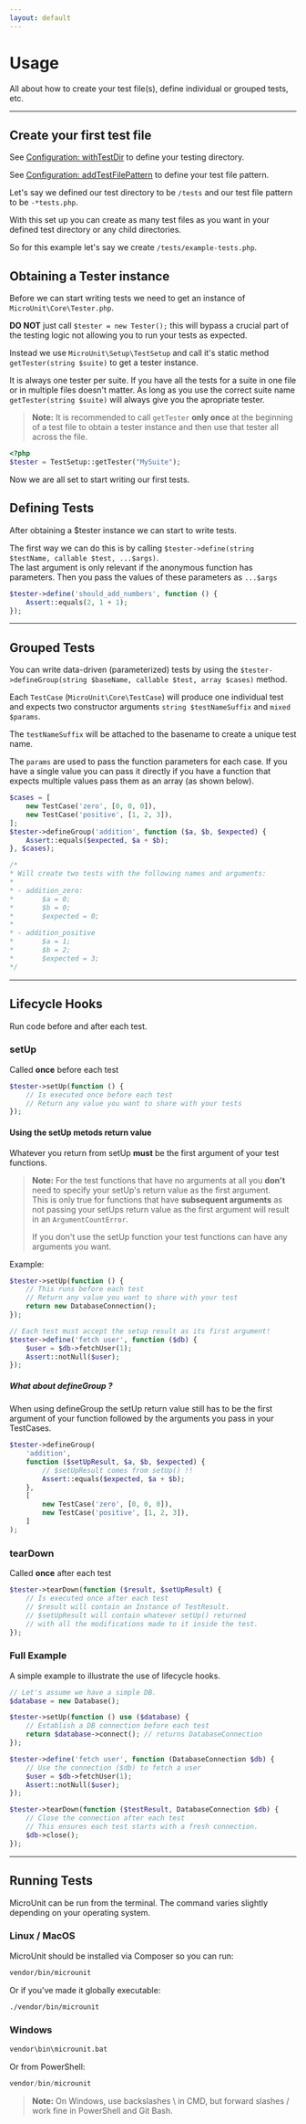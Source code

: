 ```yaml
---
layout: default
---
```


# Usage

All about how to create your test file(s), define individual or grouped tests, etc.

---

## Create your first test file

See [Configuration: withTestDir](configuration.md#withtestdirstring-dir) to define your testing directory.

See [Configuration: addTestFilePattern](configuration.md#addtestfilepatternstring-pattern) to define your test file pattern.

Let's say we defined our test directory to be `/tests` and our test file pattern to be `-*tests.php`.

With this set up you can create as many test files as you want in your defined test directory or any child directories.

So for this example let's say we create `/tests/example-tests.php`.

## Obtaining a Tester instance

Before we can start writing tests we need to get an instance of `MicroUnit\Core\Tester.php`.

**DO NOT** just call `$tester = new Tester();` this will bypass a crucial part of the testing logic not allowing you to run your tests as expected.

Instead we use `MicroUnit\Setup\TestSetup` and call it's static method `getTester(string $suite)` to get a tester instance.

It is always one tester per suite. If you have all the tests for a suite in one file or in multiple files doesn't matter. As long as you use the correct suite name `getTester(string $suite)` will always give you the apropriate tester.

> **Note:** It is recommended to call `getTester` **only once** at the beginning of a test file to obtain a tester instance and then use that tester all across the file.

```php
<?php
$tester = TestSetup::getTester("MySuite");
```

Now we are all set to start writing our first tests.

## Defining Tests

After obtaining a $tester instance we can start to write tests.

The first way we can do this is by calling `$tester->define(string $testName, callable $test, ...$args)`.  
The last argument is only relevant if the anonymous function has parameters. Then you pass the values of these parameters as `...$args`

```php
$tester->define('should_add_numbers', function () {
    Assert::equals(2, 1 + 1);
});
```

---

## Grouped Tests

You can write data-driven (parameterized) tests by using the `$tester->defineGroup(string $baseName, callable $test, array $cases)` method.

Each `TestCase` (`MicroUnit\Core\TestCase`) will produce one individual test and expects two constructor arguments `string $testNameSuffix` and `mixed $params`.

The `testNameSuffix` will be attached to the basename to create a unique test name.

The `params` are used to pass the function parameters for each case. If you have a single value you can pass it directly if you have a function that expects multiple values pass them as an array (as shown below).

```php
$cases = [
    new TestCase('zero', [0, 0, 0]),
    new TestCase('positive', [1, 2, 3]),
];
$tester->defineGroup('addition', function ($a, $b, $expected) {
    Assert::equals($expected, $a + $b);
}, $cases);

/*
* Will create two tests with the following names and arguments:
*
* - addition_zero:
*       $a = 0;
*       $b = 0;
*       $expected = 0;
*
* - addition_positive
*       $a = 1;
*       $b = 2;
*       $expected = 3;
*/
```

---

## Lifecycle Hooks

Run code before and after each test.

### setUp

Called **once** before each test

```php
$tester->setUp(function () {
    // Is executed once before each test
    // Return any value you want to share with your tests
});
```

#### Using the setUp metods return value

Whatever you return from setUp **must** be the first argument of your test functions.

> **Note:** For the test functions that have no arguments at all you **don't** need to specify your setUp's return value as the first argument.  
> This is only true for functions that have **subsequent arguments** as not passing your setUps return value as the first argument will result in an `ArgumentCountError`.
>
> If you don't use the setUp function your test functions can have any arguments you want.

Example:

```php
$tester->setUp(function () {
    // This runs before each test
    // Return any value you want to share with your test
    return new DatabaseConnection();
});

// Each test must accept the setup result as its first argument!
$tester->define('fetch user', function ($db) {
    $user = $db->fetchUser(1);
    Assert::notNull($user);
});
```

##### What about defineGroup ?

When using defineGroup the setUp return value still has to be the first argument of your function followed by the arguments you pass in your TestCases.

```php
$tester->defineGroup(
    'addition',
    function ($setUpResult, $a, $b, $expected) {
        // $setUpResult comes from setUp() !!
        Assert::equals($expected, $a + $b);
    },
    [
        new TestCase('zero', [0, 0, 0]),
        new TestCase('positive', [1, 2, 3]),
    ]
);
```

### tearDown

Called **once** after each test

```php
$tester->tearDown(function ($result, $setUpResult) {
    // Is executed once after each test
    // $result will contain an Instance of TestResult.
    // $setUpResult will contain whatever setUp() returned
    // with all the modifications made to it inside the test.
});
```

### Full Example

A simple example to illustrate the use of lifecycle hooks.

```php
// Let's assume we have a simple DB.
$database = new Database();

$tester->setUp(function () use ($database) {
    // Establish a DB connection before each test
    return $database->connect(); // returns DatabaseConnection
});

$tester->define('fetch user', function (DatabaseConnection $db) {
    // Use the connection ($db) to fetch a user
    $user = $db->fetchUser(1);
    Assert::notNull($user);
});

$tester->tearDown(function ($testResult, DatabaseConnection $db) {
    // Close the connection after each test
    // This ensures each test starts with a fresh connection.
    $db->close();
});
```

---

## Running Tests

MicroUnit can be run from the terminal. The command varies slightly depending on your operating system.

### Linux / MacOS

MicroUnit should be installed via Composer so you can run:

```bash
vendor/bin/microunit
```

Or if you've made it globally executable:

```bash
./vendor/bin/microunit
```

### Windows

```cmd
vendor\bin\microunit.bat
```

Or from PowerShell:

```powershell
vendor/bin/microunit
```

> **Note:** On Windows, use backslashes \ in CMD, but forward slashes / work fine in PowerShell and Git Bash.
